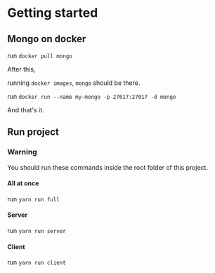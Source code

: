 # Getting started

## Mongo on docker

run `docker pull mongo`

After this,

running `docker images`, `mongo` should be there.

run `docker run --name my-mongo -p 27017:27017 -d mongo`

And that's it.

## Run project

### Warning

You should run these commands inside the root folder of this project.

#### All at once

run `yarn run full`

#### Server

run `yarn run server`

#### Client

run `yarn run client`
